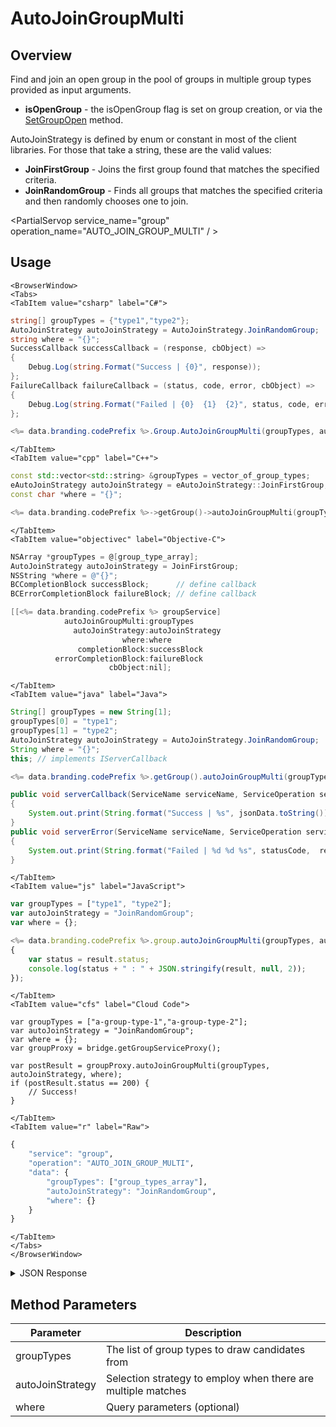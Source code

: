 # AutoJoinGroupMulti
## Overview
Find and join an open group in the pool of groups in multiple group types provided as input arguments.

- **isOpenGroup** - the isOpenGroup flag is set on group creation, or via the [SetGroupOpen](/api/capi/group/setgroupopen) method.

AutoJoinStrategy is defined by enum or constant in most of the client libraries.  For those that take a string, these are the valid values:

- **JoinFirstGroup** - Joins the first group found that matches the specified criteria.
- **JoinRandomGroup** - Finds all groups that matches the specified criteria and then randomly chooses one to join.

<PartialServop service_name="group" operation_name="AUTO_JOIN_GROUP_MULTI" / >

## Usage

```mdx-code-block
<BrowserWindow>
<Tabs>
<TabItem value="csharp" label="C#">
```

```csharp
string[] groupTypes = {"type1","type2"};
AutoJoinStrategy autoJoinStrategy = AutoJoinStrategy.JoinRandomGroup;
string where = "{}";
SuccessCallback successCallback = (response, cbObject) =>
{
    Debug.Log(string.Format("Success | {0}", response));
};
FailureCallback failureCallback = (status, code, error, cbObject) =>
{
    Debug.Log(string.Format("Failed | {0}  {1}  {2}", status, code, error));
};

<%= data.branding.codePrefix %>.Group.AutoJoinGroupMulti(groupTypes, autoJoinStrategy, where, successCallback, failureCallback);
```

```mdx-code-block
</TabItem>
<TabItem value="cpp" label="C++">
```

```cpp
const std::vector<std::string> &groupTypes = vector_of_group_types;
eAutoJoinStrategy autoJoinStrategy = eAutoJoinStrategy::JoinFirstGroup;
const char *where = "{}";

<%= data.branding.codePrefix %>->getGroup()->autoJoinGroupMulti(groupTypes, autoJoinStrategy, where, this);
```

```mdx-code-block
</TabItem>
<TabItem value="objectivec" label="Objective-C">
```

```objectivec
NSArray *groupTypes = @[group_type_array];
AutoJoinStrategy autoJoinStrategy = JoinFirstGroup;
NSString *where = @"{}";
BCCompletionBlock successBlock;      // define callback
BCErrorCompletionBlock failureBlock; // define callback

[[<%= data.branding.codePrefix %> groupService]
            autoJoinGroupMulti:groupTypes
              autoJoinStrategy:autoJoinStrategy
                         where:where 
               completionBlock:successBlock
          errorCompletionBlock:failureBlock
		              cbObject:nil];
```

```mdx-code-block
</TabItem>
<TabItem value="java" label="Java">
```

```java
String[] groupTypes = new String[1];
groupTypes[0] = "type1";
groupTypes[1] = "type2";
AutoJoinStrategy autoJoinStrategy = AutoJoinStrategy.JoinRandomGroup;
String where = "{}";
this; // implements IServerCallback

<%= data.branding.codePrefix %>.getGroup().autoJoinGroupMulti(groupTypes, autoJoinStrategy, where, this);

public void serverCallback(ServiceName serviceName, ServiceOperation serviceOperation, JSONObject jsonData)
{
    System.out.print(String.format("Success | %s", jsonData.toString()));
}
public void serverError(ServiceName serviceName, ServiceOperation serviceOperation, int statusCode, int reasonCode, String jsonError)
{
    System.out.print(String.format("Failed | %d %d %s", statusCode,  reasonCode, jsonError.toString()));
}
```

```mdx-code-block
</TabItem>
<TabItem value="js" label="JavaScript">
```

```javascript
var groupTypes = ["type1", "type2"];
var autoJoinStrategy = "JoinRandomGroup";
var where = {};

<%= data.branding.codePrefix %>.group.autoJoinGroupMulti(groupTypes, autoJoinStrategy, where, result =>
{
	var status = result.status;
	console.log(status + " : " + JSON.stringify(result, null, 2));
});
```

```mdx-code-block
</TabItem>
<TabItem value="cfs" label="Cloud Code">
```

```cfscript
var groupTypes = ["a-group-type-1","a-group-type-2"];
var autoJoinStrategy = "JoinRandomGroup";
var where = {};
var groupProxy = bridge.getGroupServiceProxy();

var postResult = groupProxy.autoJoinGroupMulti(groupTypes, autoJoinStrategy, where);
if (postResult.status == 200) {
    // Success!
}
```

```mdx-code-block
</TabItem>
<TabItem value="r" label="Raw">
```

```r
{
	"service": "group",
	"operation": "AUTO_JOIN_GROUP_MULTI",
	"data": {
		"groupTypes": ["group_types_array"],
		"autoJoinStrategy": "JoinRandomGroup",
		"where": {}
	}
}
```

```mdx-code-block
</TabItem>
</Tabs>
</BrowserWindow>
```

<details>
<summary>JSON Response</summary>

```json
{
    "status": 200,
    {
     "data": {
     "groupType": "test",
     "groupId": "972e245c-38e8-4ccb-84db-8be5f530a27a",
     "memberCount": 3,
     "name": "Test2",
     "invitedPendingMemberCount": 0,
     "requestingPendingMemberCount": 0,
     "ownerId": "1b8c0719-6f2e-44a0-95a2-bae46a4c5278",
     "summaryData": null,
     "isOpenGroup": true
    },
    }
}
```
</details>

## Method Parameters
Parameter | Description
--------- | -----------
groupTypes | The list of group types to draw candidates from
autoJoinStrategy | Selection strategy to employ when there are multiple matches
where | Query parameters (optional)


